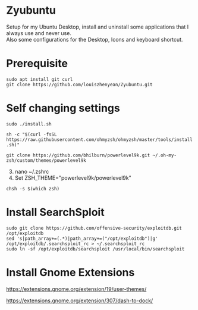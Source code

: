 # Zyubuntu
Setup for my Ubuntu Desktop, install and uninstall some applications that I always use and never use.  
Also some configurations for the Desktop, Icons and keyboard shortcut.  

# Prerequisite
```
sudo apt install git curl
git clone https://github.com/louiszhenyean/Zyubuntu.git
```
# Self changing settings
`sudo ./install.sh`

`sh -c "$(curl -fsSL https://raw.githubusercontent.com/ohmyzsh/ohmyzsh/master/tools/install.sh)"`

`git clone https://github.com/bhilburn/powerlevel9k.git ~/.oh-my-zsh/custom/themes/powerlevel9k`

3. nano ~/.zshrc
4. Set ZSH_THEME="powerlevel9k/powerlevel9k"

```chsh -s $(which zsh)```

# Install SearchSploit
```
sudo git clone https://github.com/offensive-security/exploitdb.git /opt/exploitdb
sed 's|path_array+=(.*)|path_array+=("/opt/exploitdb")|g' /opt/exploitdb/.searchsploit_rc > ~/.searchsploit_rc
sudo ln -sf /opt/exploitdb/searchsploit /usr/local/bin/searchsploit
```

# Install Gnome Extensions
https://extensions.gnome.org/extension/19/user-themes/

https://extensions.gnome.org/extension/307/dash-to-dock/
